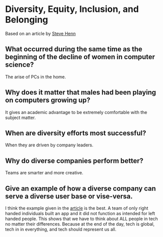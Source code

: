 # Diversity, Equity, Inclusion, and Belonging

Based on an article by [Steve Henn](https://www.npr.org/sections/money/2014/10/21/357629765/when-women-stopped-coding)

## What occurred during the same time as the beginning of the decline of women in computer science?

The arise of PCs in the home.

## Why does it matter that males had been playing on computers growing up?

It gives an academic advantage to be extremely comfortable with the subject matter.

## When are diversity efforts most successful?

When they are driven by company leaders.

## Why do diverse companies perform better?

Teams are smarter and more creative.

## Give an example of how a diverse company can serve a diverse user base or vise-versa.

I think the example given in the [article](https://www.usatoday.com/story/tech/columnist/2015/07/21/why-diversity-matters-your-tech-company/30419871/) is the best. A team of only right handed individuals built an app and it did not function as intended for left handed people. This shows that we have to think about ALL people in tech no matter their differences. Because at the end of the day, tech is global, tech in in everything, and tech should represent us all.
